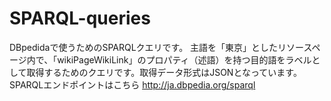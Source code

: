 # SPARQL-queries
DBpedidaで使うためのSPARQLクエリです。
  主語を「東京」としたリソースページ内で、「wikiPageWikiLink」のプロパティ（述語）を持つ目的語をラベルとして取得するためのクエリです。取得データ形式はJSONとなっています。
  SPARQLエンドポイントはこちら
  http://ja.dbpedia.org/sparql
